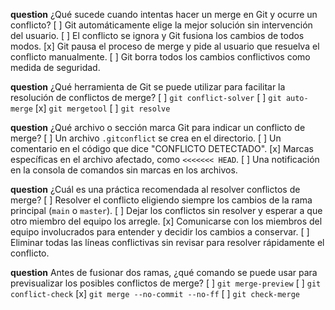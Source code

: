 **question** ¿Qué sucede cuando intentas hacer un merge en Git y ocurre un conflicto?
[ ] Git automáticamente elige la mejor solución sin intervención del usuario.
[ ] El conflicto se ignora y Git fusiona los cambios de todos modos.
[x] Git pausa el proceso de merge y pide al usuario que resuelva el conflicto manualmente.
[ ] Git borra todos los cambios conflictivos como medida de seguridad.

**question** ¿Qué herramienta de Git se puede utilizar para facilitar la resolución de conflictos de merge?
[ ] `git conflict-solver`
[ ] `git auto-merge`
[x] `git mergetool`
[ ] `git resolve`

**question** ¿Qué archivo o sección marca Git para indicar un conflicto de merge?
[ ] Un archivo `.gitconflict` se crea en el directorio.
[ ] Un comentario en el código que dice "CONFLICTO DETECTADO".
[x] Marcas específicas en el archivo afectado, como `<<<<<<< HEAD`.
[ ] Una notificación en la consola de comandos sin marcas en los archivos.

**question** ¿Cuál es una práctica recomendada al resolver conflictos de merge?
[ ] Resolver el conflicto eligiendo siempre los cambios de la rama principal (`main` o `master`).
[ ] Dejar los conflictos sin resolver y esperar a que otro miembro del equipo los arregle.
[x] Comunicarse con los miembros del equipo involucrados para entender y decidir los cambios a conservar.
[ ] Eliminar todas las líneas conflictivas sin revisar para resolver rápidamente el conflicto.

**question** Antes de fusionar dos ramas, ¿qué comando se puede usar para previsualizar los posibles conflictos de merge?
[ ] `git merge-preview`
[ ] `git conflict-check`
[x] `git merge --no-commit --no-ff`
[ ] `git check-merge`
